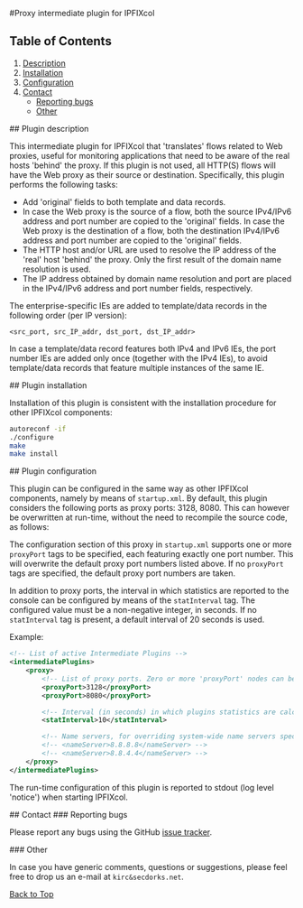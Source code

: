 #<a name="top"></a>Proxy intermediate plugin for IPFIXcol

## Table of Contents
1.  [Description](#description)
2.  [Installation](#installation)
3.  [Configuration](#configuration)
4.  [Contact](#contact)
    *  [Reporting bugs](#contact_bugs)
    *  [Other](#contact_other)

##<a name="description"></a> Plugin description

This intermediate plugin for IPFIXcol that 'translates' flows related to Web proxies,
useful for monitoring applications that need to be aware of the real hosts 'behind'
the proxy. If this plugin is not used, all HTTP(S) flows will have the Web proxy as
their source or destination. Specifically, this plugin performs the following tasks:

 - Add 'original' fields to both template and data records.
 - In case the Web proxy is the source of a flow, both the source IPv4/IPv6
        address and port number are copied to the 'original' fields. In case the
        Web proxy is the destination of a flow, both the destination IPv4/IPv6
        address and port number are copied to the 'original' fields.
 - The HTTP host and/or URL are used to resolve the IP address of the 'real'
        host 'behind' the proxy. Only the first result of the domain name resolution
        is used.
 - The IP address obtained by domain name resolution and port are placed in the
        IPv4/IPv6 address and port number fields, respectively.

The enterprise-specific IEs are added to template/data records in the following order
(per IP version):

```
<src_port, src_IP_addr, dst_port, dst_IP_addr>
```

In case a template/data record features both IPv4 and IPv6 IEs, the port number IEs
are added only once (together with the IPv4 IEs), to avoid template/data records that
feature multiple instances of the same IE.

##<a name="installation"></a> Plugin installation

Installation of this plugin is consistent with the installation procedure for
other IPFIXcol components:

```sh
autoreconf -if
./configure
make
make install
```

##<a name="configuration"></a> Plugin configuration

This plugin can be configured in the same way as other IPFIXcol components, namely by means
of `startup.xml`. By default, this plugin considers the following ports as proxy ports: 3128, 8080.
This can however be overwritten at run-time, without the need to recompile the source code, as follows:

The configuration section of this proxy in `startup.xml` supports one or more `proxyPort` tags
to be specified, each featuring exactly one port number. This will overwrite the default proxy
port numbers listed above. If no `proxyPort` tags are specified, the default proxy port numbers
are taken.

In addition to proxy ports, the interval in which statistics are reported to the console can be
configured by means of the `statInterval` tag. The configured value must be a non-negative integer,
in seconds. If no `statInterval` tag is present, a default interval of 20 seconds is used.

Example:

```xml
<!-- List of active Intermediate Plugins -->
<intermediatePlugins>
    <proxy>
        <!-- List of proxy ports. Zero or more 'proxyPort' nodes can be specified -->
        <proxyPort>3128</proxyPort>
        <proxyPort>8080</proxyPort>

        <!-- Interval (in seconds) in which plugins statistics are calculated and shown -->
        <statInterval>10</statInterval>

        <!-- Name servers, for overriding system-wide name servers specified in /etc/resolv.conf -->
        <!-- <nameServer>8.8.8.8</nameServer> -->
        <!-- <nameServer>8.8.4.4</nameServer> -->
    </proxy>
</intermediatePlugins>
```

The run-time configuration of this plugin is reported to stdout (log level 'notice') when starting
IPFIXcol.

##<a name="contact"></a> Contact
###<a name="contact_bugs"></a> Reporting bugs

Please report any bugs using the GitHub [issue tracker](https://github.com/SecDorks/ipfixcol/issues).

###<a name="contact"></a> Other

In case you have generic comments, questions or suggestions, please feel free to drop us an e-mail at `kirc&secdorks.net`.

[Back to Top](#top)

